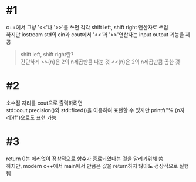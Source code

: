 # #1

c++에서 그냥 '<<'나 '>>'를 쓰면 각각 shift left, shift right 연산자로 쓰임<br/>
하지만 iostream std의 cin과 cout에서 '<<'과 '>>'연산자는 input output 기능을 제공<br/>

>shift left, shift right란?<br/>
>간단하게 >>{n}은 2의 n제곱만큼 나눈 것 <<{n}은 2의 n제곱만큼 곱한 것

# #2

소수점 자리를 cout으로 출력하려면<br/>
std::cout.precision()와 std::fixed()을 이용하여 표현할 수 있지만 printf("%.{n자리}lf")으로도 표현 가능<br/>

# #3

return 0는 에러없이 정상적으로 함수가 종료되었다는 것을 알리기위해 씀<br/>
하지만, modern c++에서 main에서 만큼은 값을 return하지 않아도 정상적으로 실행됨<br/>

